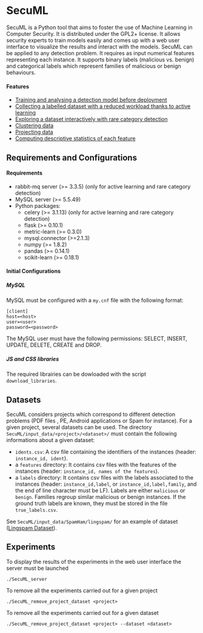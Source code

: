 # SecuML
SecuML is a Python tool that aims to foster the use of Machine Learning in Computer Security. It is distributed under the GPL2+ license.
It allows security experts to train models easily and
comes up with a web user interface to visualize the results and interact with the models.
SecuML can be applied to any detection problem. It requires as input numerical features representing each instance.
It supports binary labels (malicious vs. benign) and categorical labels which represent families of malicious or benign behaviours.

#### Features
* [Training and analysing a detection model before deployment](doc/classification.md)
* [Collecting a labelled dataset with a reduced workload thanks to active learning](doc/active_learning.md)
* [Exploring a dataset interactively with rare category detection](doc/rare_category_detection.md)
* [Clustering data](doc/clustering.md)
* [Projecting data](doc/projection.md)
* [Computing descriptive statistics of each feature](doc/stats.md)


## Requirements and Configurations

#### Requirements
* rabbit-mq server (>= 3.3.5) (only for active learning and rare category detection)
* MySQL server (>= 5.5.49)
* Python packages:
  * celery (>= 3.1.13) (only for active learning and rare category detection)
  * flask (>= 0.10.1)
  * metric-learn (>= 0.3.0)
  * mysql.connector (>=2.1.3)
  * numpy (>= 1.8.2)
  * pandas (>= 0.14.1)
  * scikit-learn (>= 0.18.1)

#### Initial Configurations

##### MySQL
MySQL must be configured with a `my.cnf` file with the following format:

	[client]
	host=<host>
	user=<user>
	password=<password>

The MySQL user must have the following permissions: SELECT, INSERT, UPDATE, DELETE, CREATE and DROP.

##### JS and CSS libraries
The required librairies can be dowloaded with the script `download_libraries`.

## Datasets
SecuML considers projects which correspond to different detection problems (PDF files , PE, Android applications or Spam for instance).
For a given project, several datasets can be used.
The directory `SecuML/input_data/<project>/<dataset>/` must contain the following informations about a given dataset:

* `idents.csv`: A csv file containing the identifiers of the instances (header: `instance_id, ident`).
* a `features` directory: It contains csv files with the features of the instances (header: `instance_id, names of the features`).
* a `labels` directory: It contains csv files with the labels associated to the instances (header: `instance_id,label`, or `instance_id,label,family`, and the end of line character must be LF).
Labels are either `malicious` or `benign`.  Families regroup similar malicious or benign instances.
If the ground truth labels are known, they must be stored in the file `true_labels.csv`.

See `SecuML/input_data/SpamHam/lingspam/` for an example of dataset ([Lingspam Dataset](input_data/SpamHam/lingspam/README.md)).

## Experiments

To display the results of the experiments in the web user interface the server must be launched

    ./SecuML_server

To remove all the experiments carried out for a given project

    ./SecuML_remove_project_dataset <project>

To remove all the experiments carried out for a given dataset

    ./SecuML_remove_project_dataset <project> --dataset <dataset>
